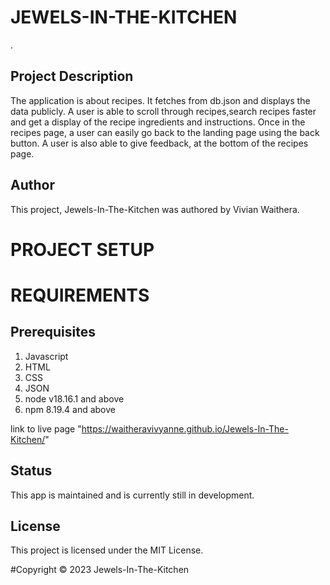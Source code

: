 # JEWELS-IN-THE-KITCHEN
.
## Project Description
The application is about recipes. It fetches from db.json and displays the data publicly. A user is able to scroll through recipes,search recipes faster and get a display of the recipe ingredients and instructions. Once in the recipes page, a user can easily go back to the landing page using the back button. A user is also able to give feedback, at the bottom of the recipes page.

## Author
This project, Jewels-In-The-Kitchen was authored by Vivian Waithera.

# PROJECT SETUP

# REQUIREMENTS
## Prerequisites
1. Javascript
2. HTML
3. CSS
4. JSON
5. node v18.16.1 and above
6. npm 8.19.4 and above


link to live page "https://waitheravivyanne.github.io/Jewels-In-The-Kitchen/"

## Status
This app is maintained and is currently still in development.

## License
This project is licensed under the MIT License.

#Copyright &copy; 2023 Jewels-In-The-Kitchen